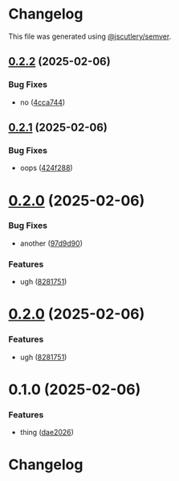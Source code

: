 # Changelog

This file was generated using [@jscutlery/semver](https://github.com/jscutlery/semver).

## [0.2.2](https://github.com/jfreeland/nx-example/compare/products-0.2.1...products-0.2.2) (2025-02-06)


### Bug Fixes

* no ([4cca744](https://github.com/jfreeland/nx-example/commit/4cca74406b35c457bdeb81516c56cb38ed6f65c9))



## [0.2.1](https://github.com/jfreeland/nx-example/compare/products-0.2.0...products-0.2.1) (2025-02-06)


### Bug Fixes

* oops ([424f288](https://github.com/jfreeland/nx-example/commit/424f288a3ddebb91e06bad6186e184dd4d241953))



# [0.2.0](https://github.com/jfreeland/nx-example/compare/products-0.1.0...products-0.2.0) (2025-02-06)


### Bug Fixes

* another ([97d9d90](https://github.com/jfreeland/nx-example/commit/97d9d90c5ee0dc46321c0af2dca63087093a2344))


### Features

* ugh ([8281751](https://github.com/jfreeland/nx-example/commit/8281751bfea9cdd3ca00f4e73ba4513519c3398a))



# [0.2.0](https://github.com/jfreeland/nx-example/compare/products-0.1.0...products-0.2.0) (2025-02-06)


### Features

* ugh ([8281751](https://github.com/jfreeland/nx-example/commit/8281751bfea9cdd3ca00f4e73ba4513519c3398a))



# 0.1.0 (2025-02-06)


### Features

* thing ([dae2026](https://github.com/jfreeland/nx-example/commit/dae2026f2d37c2da778887edfd46a6bb1d2279b2))



# Changelog
